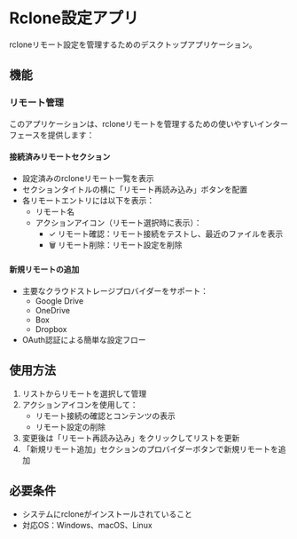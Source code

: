# Rclone設定アプリ

rcloneリモート設定を管理するためのデスクトップアプリケーション。

## 機能

### リモート管理

このアプリケーションは、rcloneリモートを管理するための使いやすいインターフェースを提供します：

#### 接続済みリモートセクション
- 設定済みのrcloneリモート一覧を表示
- セクションタイトルの横に「リモート再読み込み」ボタンを配置
- 各リモートエントリには以下を表示：
  - リモート名
  - アクションアイコン（リモート選択時に表示）：
    - ✓ リモート確認：リモート接続をテストし、最近のファイルを表示
    - 🗑️ リモート削除：リモート設定を削除

#### 新規リモートの追加
- 主要なクラウドストレージプロバイダーをサポート：
  - Google Drive
  - OneDrive
  - Box
  - Dropbox
- OAuth認証による簡単な設定フロー

## 使用方法

1. リストからリモートを選択して管理
2. アクションアイコンを使用して：
   - リモート接続の確認とコンテンツの表示
   - リモート設定の削除
3. 変更後は「リモート再読み込み」をクリックしてリストを更新
4. 「新規リモート追加」セクションのプロバイダーボタンで新規リモートを追加

## 必要条件

- システムにrcloneがインストールされていること
- 対応OS：Windows、macOS、Linux